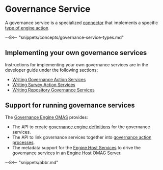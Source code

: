 <!-- SPDX-License-Identifier: CC-BY-4.0 -->
<!-- Copyright Contributors to the ODPi Egeria project. -->

# Governance Service

A governance service is a specialized [connector](/concepts/connector) that implements a specific [type of engine action](/concepts/engine-action).

--8<-- "snippets/concepts/governance-service-types.md"

## Implementing your own governance services

Instructions for implementing your own governance services are in the developer guide under the following sections: 

* [Writing Governance Action Services](/guides/developer/governance-action-services/overview)
* [Writing Survey Action Services](/guides/developer/survey-action-services/overview)
* [Writing Repository Governance Services](/guides/developer/repository-governance-services/overview)

## Support for running governance services

The [Governance Engine OMAS](/services/omas/governance-engine/overview) provides:

* The API to create [governance engine definitions](/concepts/governance-engine) for the governance services.
* The API to link governance services together into [governance action processes](/concepts/governance-action-process).
* The metadata support for the [Engine Host Services](/services/engine-host-services) to drive the governance services in an [Engine Host](/concepts/engine-host) OMAG Server.


--8<-- "snippets/abbr.md"